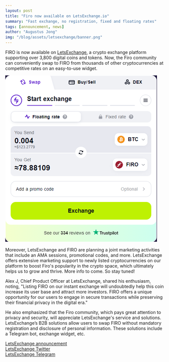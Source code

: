 ```yaml
---
layout: post
title: "Firo now available on LetsExchange.io"
summary: "Fast exchange, no registration, fixed and floating rates"
tags: [announcement, news]
author: "Augustus Jong"
img: "/blog/assets/letsexchange/banner.png"
---
```

FIRO is now available on [LetsExchange](https://letsexchange.io/), a crypto exchange platform supporting over 3,800 digital coins and tokens. Now, the Firo community can conveniently swap to FIRO from thousands of other cryptocurrencies at competitive rates on an easy-to-use widget. 

![](/blog/assets/letsexchange/preview.png)

Moreover, LetsExchange and FIRO are planning a joint marketing activities that include an AMA sessions, promotional codes, and more. LetsExchange offers extensive marketing support to newly listed cryptocurrencies on our platform to boost Firo's popularity in the crypto space, which ultimately helps us to grow and thrive. More info to come. So stay tuned! 

Alex J, Chief Product Officer at LetsExchange, shared his enthusiasm, noting, "Listing FIRO on our instant exchange will undoubtedly help this coin increase its user base and attract more investors. FIRO offers a unique opportunity for our users to engage in secure transactions while preserving their financial privacy in the digital era." 

He also emphasized that the Firo community, which pays great attention to privacy and security, will appreciate LetsExchange's service and solutions. LetsExchange’s B2B solutions allow users to swap FIRO without mandatory registration and disclosure of personal information. These solutions include a Telegram bot, exchange widget, etc. 

[LetsExchange announcement](https://letsexchange.io/blog/the-firo-cryptocurrency-is-now-available-on-letsexchange/)  
[LetsExchange Twitter](https://twitter.com/letsexchange_io)  
[LetsExchange Telegram](https://t.me/letsexchange_io)  
